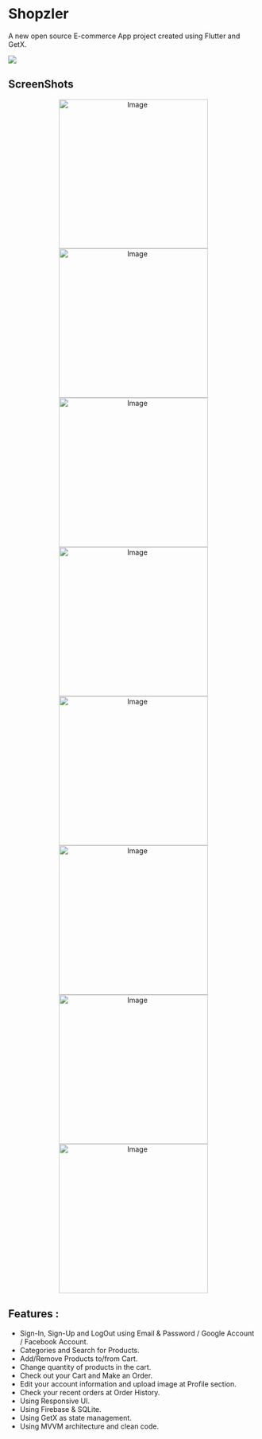# Shopzler

A new open source E-commerce App project created using Flutter and GetX.

<img src="https://im7.ezgif.com/tmp/ezgif-7-5a973b257c43.gif">

## ScreenShots

<p align="center">
    <img src="https://user-images.githubusercontent.com/70890146/134294381-389c3eb9-9d3b-4f31-b45d-d0577649401c.jpg" alt="Image" width="300"/>
    <img src="https://user-images.githubusercontent.com/70890146/134295762-e32997ef-ba57-4384-8f55-9ab5d7297c22.jpg" alt="Image" width="300"/>
    <img src="https://user-images.githubusercontent.com/70890146/134296666-b37ae0b9-507c-4552-a50f-a43b3d2f16f0.jpg" alt="Image" width="300"/>
    <img src="https://user-images.githubusercontent.com/70890146/134296116-d7097926-9fb6-4d61-a9d5-10213f9add36.jpg" alt="Image" width="300"/>
    <img src="https://user-images.githubusercontent.com/70890146/134296958-57258c0c-9df1-445c-ba71-4fcc586095f5.jpg" alt="Image" width="300"/>
    <img src="https://user-images.githubusercontent.com/70890146/134297033-344e49d1-e199-4af6-b95c-4857018ccedd.jpg" alt="Image" width="300"/>
    <img src="https://user-images.githubusercontent.com/70890146/134297044-7f4f5a8a-b8f0-4e10-8d93-4a6846d8c05b.jpg" alt="Image" width="300"/>
    <img src="https://user-images.githubusercontent.com/70890146/134297056-3fabc3d5-5c52-48e8-91ec-e36df6462462.jpg" alt="Image" width="300"/>
</p>

## Features :

- Sign-In, Sign-Up and LogOut using Email & Password / Google Account / Facebook Account.
- Categories and Search for Products.
- Add/Remove Products to/from Cart.
- Change quantity of products in the cart.
- Check out your Cart and Make an Order.
- Edit your account information and upload image at Profile section.
- Check your recent orders at Order History.
- Using Responsive UI.
- Using Firebase & SQLite.
- Using GetX as state management.
- Using MVVM architecture and clean code.
